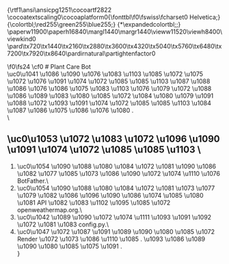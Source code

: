 {\rtf1\ansi\ansicpg1251\cocoartf2822
\cocoatextscaling0\cocoaplatform0{\fonttbl\f0\fswiss\fcharset0 Helvetica;}
{\colortbl;\red255\green255\blue255;}
{\*\expandedcolortbl;;}
\paperw11900\paperh16840\margl1440\margr1440\vieww11520\viewh8400\viewkind0
\pard\tx720\tx1440\tx2160\tx2880\tx3600\tx4320\tx5040\tx5760\tx6480\tx7200\tx7920\tx8640\pardirnatural\partightenfactor0

\f0\fs24 \cf0 # Plant Care Bot\
\uc0\u1041 \u1086 \u1090  \u1076 \u1083 \u1103  \u1085 \u1072 \u1075 \u1072 \u1076 \u1091 \u1074 \u1072 \u1085 \u1085 \u1103  \u1087 \u1088 \u1086  \u1076 \u1086 \u1075 \u1083 \u1103 \u1076  \u1079 \u1072  \u1088 \u1086 \u1089 \u1083 \u1080 \u1085 \u1072 \u1084 \u1080  \u1079  \u1091 \u1088 \u1072 \u1093 \u1091 \u1074 \u1072 \u1085 \u1085 \u1103 \u1084  \u1087 \u1086 \u1075 \u1086 \u1076 \u1080 .\
\
## \uc0\u1053 \u1072 \u1083 \u1072 \u1096 \u1090 \u1091 \u1074 \u1072 \u1085 \u1085 \u1103 \
1. \uc0\u1054 \u1090 \u1088 \u1080 \u1084 \u1072 \u1081  \u1090 \u1086 \u1082 \u1077 \u1085  \u1073 \u1086 \u1090 \u1072  \u1074 \u1110 \u1076  BotFather.\
2. \uc0\u1054 \u1090 \u1088 \u1080 \u1084 \u1072 \u1081  \u1073 \u1077 \u1079 \u1082 \u1086 \u1096 \u1090 \u1086 \u1074 \u1085 \u1080 \u1081  API \u1082 \u1083 \u1102 \u1095  \u1085 \u1072  openweathermap.org.\
3. \uc0\u1042 \u1089 \u1090 \u1072 \u1074  \u1111 \u1093  \u1091  \u1092 \u1072 \u1081 \u1083  config.py.\
4. \uc0\u1047 \u1072 \u1087 \u1091 \u1089 \u1090 \u1080  \u1085 \u1072  Render \u1072 \u1073 \u1086  \u1110 \u1085 . \u1093 \u1086 \u1089 \u1090 \u1080 \u1085 \u1075 \u1091 .\
}

